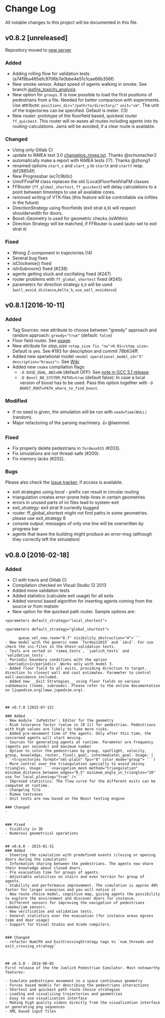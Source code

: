 # Change Log
All notable changes to this project will be documented in this file.

## v0.8.2 [unreleased]
Repository moved to [new server](https://gitlab.version.fz-juelich.de/jupedsim/jpscore)
### Added
- Adding rolling flow for validation tests (a74f9ba465efc9706b7e0bbe4e51c1cae66b356f)
- New smoke sensor. Adapt speed of agents walking in smoke. See branch [jpsfire_toxicity_analysis](https://gitlab.version.fz-juelich.de/jupedsim/jpscore/commits/jpsfire_toxicity_analysis)
- New option for `groups`. It is now possible to load the first positions of pedestrians from a file. 
  Needed for better comparison with experiments. Use attribute: `positions_dir="/path/to/directory/"` `unit="cm"`.
  The unit of the trajectories can be specified. Default is meter. (!3)
- New router: prototype of the floorfield based, quickest router `ff_quickest`. This router will re-asses all routes
  including agents into its routing-calculations. Jams will be avoided, if a clear route is available.

### Changed
- Using only Gitlab CI
- update to RiMEA test 3.0 [changelog_rimea.txt](https://gitlab.version.fz-juelich.de/jupedsim/jpscore/blob/mergePrototype/Utest/rimea_tests/changelog_rimea.txt). Thanks @schumacher3
- automatically make a report with RiMEA tests (!7). Thanks @zhong1
- renamed options `start_x` and `start_y` to `startX` and `startY` resp. (bf28854f)
- New Progressbar (ec7c9b0c)
- UnivFFviaFM class replaces the old (Local)FloorfieldViaFM classes
- FFRouter (`ff_global_shortest`, `ff_quickest`) will delay calculations to a point between timesteps to use all available cores.
- removed writing of VTK-files (this feature will be controllable via inifiles in the future)
- DirectionStrategy using floorfields (exit strat `8`,`9`) will respect shoulderwidth for doors.
- Boost::Geometry is used for geometric checks (isWithin)
- Direction Strategy will be matched, if FFRouter is used (auto-set to exit strat `8`)

### Fixed 
- Wrong Z-component in trajectories (!4)
- Several bug fixes
- isClockwise() fixed
- isInSubroom() fixed (#238)
- agents getting stuck and oscillating fixed (#247)
- router problems with `ff_global_shortest` fixed (#245)
- parameters for direction strategy `8`,`9` will be used (`wall_avoid_distance`,`delta_h`, `use_wall_avoidance`)

## v0.8.1 [2016-10-11]
### Added
- Tag Sources: new attribute to choose between "greedy" approach and random approach: `gready="true"` (default: `false`)
- Floor field router. See [usage](http://jupedsim.github.io/jpscore/models/routing/#floorfield-router). 
- New attribute for *step_size* `<step_size fix "no">0.01</step_size>`. Default is yes. See #193 for description and commit 78b634ff. 
- Added new operational model `<model operational_model_id="5" description="Krausz">`. See [Wiki](https://cst.version.fz-juelich.de/jupedsim/jpscore/wikis/docs/models/operativ#generalized-centrifugal-force-model-with-lateral-swaying) 
- Added new `cmake` compilation flags: 
  - `-D DUSE_DUAL_ABI=ON` (default OFF): See [note in GCC 5.1 release](https://gcc.gnu.org/onlinedocs/libstdc++/manual/using_dual_abi.html). 
  - `-D Boost_NO_SYSTEM_PATHS=true` (default false): In case a local version of boost has to be used.
     Pass this option together with `-D BOOST_ROOT=PATH_where_to_find_boost`.
  
### Modified
- If no seed is given, the simulation will be run with `seed=Time(NULL)` (random).
- Major refactoring of the parsing machinery. :+1:  @laemmel. 

### Fixed
- Fix properly delete pedestrians in `Tordeux915` (#203).
- Fix simulations are not thread-safe (#200). 
- Fix memory lacks (#202).


### Bugs
Please also check the [Issue tracker](https://cst.version.fz-juelich.de/jupedsim/jpscore/issues?assignee_id=&author_id=&label_name=&milestone_id=&scope=all&sort=created_desc&state=opened), if access is available.
- exit strategies using *local* - prefix can result in circular routing
- triangulation creates error-prone help-lines in certain geometries
- errors in unused parts of ini files lead to system-exit
- exit_strategy: exit strat 9 currently bugged
- router: ff_global_shortest might not find paths in some geometries. please use exit_strategy 8
- console output: messages of only one line will be overwritten by progress bar
- agents that leave the building might produce an error-msg (although they correctly left the simulation)

## v0.8.0 [2016-02-18]


### Added
- CI with travis and Gitlab CI
- Compilation checked on Visual Studio 12 2013 
- Added more validation tests
- Added statistics (calculate exit usage) for all exits
- Added voronoi based algorithm for inserting agents coming from the source or from matsim
- New option for the quickest path router. Sample options are:

 ```<parameters default_strategy="local_shortest">```
 
 ```<parameters default_strategy="global_shortest">``` 
 
 ``` <parameters cba_gain="0.15" reference_peds_selection="single" congestion_ratio="0.8" queue_vel_escaping_jam="0.2" 
       queue_vel_new_room="0.7" visibility_obstruction="4">```
- New model with the generic name `Tordeux2015` and `id=3`. For use check the ini-files in the Utest-validation tests.
- Tests are sorted in `rimea_tests`, `juelich_tests` and `validation_tests`.
- Periodic boundary conditions with the option `<periodic>1</periodic>`.Works only with model 3.  
- Added floor field to all exits, providing direction to target, direction to closest wall and cost estimates. Parameter to control wall-avoidance included.
- Added new __Exit Strategies__ using floor fields on various subdomains (rooms, subrooms). Please refer to the online documentation on [jupedsim.org](www.jupedsim.org).
   


## v0.7.0 [2015-07-15]

### Added
- New module `JuPeditor`: Editor for the geometry
- Risk tolerance factor (value in [0 1]) for pedestrian. Pedestrians with high values are likely to take more risks.
- Added pre-movement time of the agents. Only after this time, the concerned agents will start moving.
- Sources for generating agents at runtime. Parameter are frequency (agents per seconds) and maximum number
- Option to color the pedestrians by group, spotlight, velocity, group, knowledge, router, final\_goal, intermediate\_goal. Usage: ( 
```<trajectories format="xml-plain" fps="8" color_mode="group"> ```)
- More control over the triangulation specially to avoid skinny triangles. Usage: ```<navigation_mesh method="triangulation" minimum_distance_between_edges="0.5" minimum_angle_in_triangles="20" use_for_local_planning="true" />```
- Improved statistics. The flow curve for the different exits can be computed at runtime.
- Changelog file
- Rimea testcases
- Unit tests are now based on the Boost testing engine

### Changed
-  


### Fixed
- Visiblity in 3D
- Numerous geometrical operations


## v0.6.0 - 2015-01-31
### Added
- Steering the simulation with predefined events (closing or opening doors during the simulation)
- Information sharing between the pedestrians. The agents now share their knowledge about closed doors.
- Pre evacuation time for groups of agents.
- Adjustable velocities on stairs and even terrain for group of agents.
- Stability and performance improvement. The simulation is approx 40% faster for larger scenarios and you will notice it
- New route choice model, cognitive map, giving agents the possibility to explore the environment and discover doors for instance.
- Different sensors for improving the navigation of pedestrians (smoke/jam sensor).
- New verification and validation tests.
- General statistics over the evacuation (for instance areas egress time and door usage)
- Support for Visual Studio and Xcode compilers.


### Changed
- refactor NumCPU and ExitCrossingStrategy tags to `num_threads and exit_crossing_strategy`



## v0.5.0 - 2014-08-05
First release of the the Juelich Pedestrian Simulator. Most noteworthy features:

- Simulate pedestrians movement in a space continuous geometry
- Forces based models for describing the pedestrians interactions
- Shortest and quickest path route choice strategies
- Loading and visualizing trajectories and geometries
- Easy to use visualization interface
- Making high quality videos directly from the visualization interface or generating png sequences
- XML based input files

